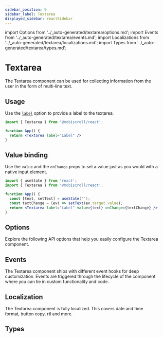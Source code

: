 ```yaml
---
sidebar_position: 9
sidebar_label: Textarea
displayed_sidebar: reactSidebar
---
```


import Options from '../\_auto-generated/textarea/options.md';
import Events from '../\_auto-generated/textarea/events.md';
import Localizations from '../\_auto-generated/textarea/localizations.md';
import Types from '../\_auto-generated/textarea/types.md';

# Textarea

The Textarea component can be used for collecting information from the user in the form of multi-line text.

## Usage

Use the [`label`](#opt-label) option to provide a label to the textarea.

```jsx
import { Textarea } from '@mobiscroll/react';

function App() {
  return <Textarea label="Label" />
}
```

## Value binding

Use the `value` and the `onChange` props to set a value just as you would with a native input element.

```jsx
import { useState } from 'react';
import { Textarea } from '@mobiscroll/react';

function App() {
  const [text, setText] = useState('');
  const textChange = (ev) => setText(ev.target.value);
  return <Textarea label="Label" value={text} onChange={textChange} />
}
```

<div className="option-list">

## Options
Explore the following API options that help you easily configure the Textarea component.

<Options />

## Events
The Textarea component ships with different event hooks for deep customization. Events are triggered through the lifecycle of the component where you can tie in custom functionality and code.

<Events />

## Localization
The Textarea component is fully localized. This covers date and time format, button copy, rtl and more.

<Localizations />

## Types

<Types />

</div>
